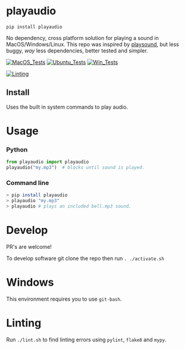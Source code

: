 # playaudio

`pip install playaudio`

No dependency, cross platform solution for playing a sound in MacOS/Windows/Linux. This repo was inspired by [playsound](https://github.com/TaylorSMarks/playsound), but less buggy, *way* less dependencies, better tested and simpler.

[![MacOS_Tests](../../actions/workflows/push_macos.yml/badge.svg)](../../actions/workflows/push_macos.yml)
[![Ubuntu_Tests](../../actions/workflows/push_ubuntu.yml/badge.svg)](../../actions/workflows/push_ubuntu.yml)
[![Win_Tests](../../actions/workflows/push_win.yml/badge.svg)](../../actions/workflows/push_win.yml)

[![Linting](../../actions/workflows/lint.yml/badge.svg)](../../actions/workflows/lint.yml)

## Install

Uses the built in system commands to play audio.

# Usage

### Python

```python
from playaudio import playaudio
playaudio("my.mp3")  # blocks until sound is played.
```

### Command line

```bash
> pip install playaudio
> playaudio "my.mp3"
> playaudio # plays an included bell.mp3 sound.
```

# Develop

PR's are welcome!

To develop software git clone the repo then run `. ./activate.sh`

# Windows

This environment requires you to use `git-bash`.

# Linting

Run `./lint.sh` to find linting errors using `pylint`, `flake8` and `mypy`.
